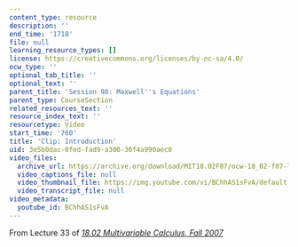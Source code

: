 ```yaml
---
content_type: resource
description: ''
end_time: '1718'
file: null
learning_resource_types: []
license: https://creativecommons.org/licenses/by-nc-sa/4.0/
ocw_type: ''
optional_tab_title: ''
optional_text: ''
parent_title: 'Session 98: Maxwell''s Equations'
parent_type: CourseSection
related_resources_text: ''
resource_index_text: ''
resourcetype: Video
start_time: '760'
title: 'Clip: Introduction'
uid: 3e5b0dac-0fed-fad9-a300-30f4a990aec0
video_files:
  archive_url: https://archive.org/download/MIT18.02F07/ocw-18_02-f07-lec33_300k.mp4
  video_captions_file: null
  video_thumbnail_file: https://img.youtube.com/vi/BChhAS1sFvA/default.jpg
  video_transcript_file: null
video_metadata:
  youtube_id: BChhAS1sFvA
---
```


From Lecture 33 of [_18.02 Multivariable Calculus, Fall 2007_](/courses/18-02-multivariable-calculus-fall-2007/video_galleries/video-lectures)

